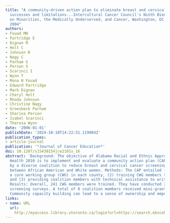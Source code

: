 ```yaml
---
title: "A community-driven action plan to eliminate breast and cervical cancer disparity:
  successes and limitations...Intercultural Cancer Council's Ninth Biennial Symposium
  on Minorities, the Medically Underserved, and Cancer, Washington, DC, March 24,
  2004"
authors:
- Fouad MN
- Partridge E
- Dignan M
- Holt C
- Johnson R
- Nagy C
- Parham G
- Person S
- Scarinci I
- Wynn T
- Mona N Fouad
- Edward Partridge
- Mark Dignan
- Cheryl Holt
- Rhoda Johnson
- Christine Nagy
- Groesbeck Parham
- Sharina Person
- Isabel Scarinci
- Theresa Wynn
date: '2006-01-01'
publishDate: '2024-10-10T14:22:51.119984Z'
publication_types:
- article-journal
publication: '*Journal of Cancer Education*'
doi: 10.1207/s15430154jce2101s_16
abstract: 'Background: The objective of Alabama Racial and Ethnic Approaches to Community
  Health 2010 is to implement and evaluate a community action plan (CAP) developed
  by a diverse coalition to reduce breast and cervical cancer screening disparities
  between African American and White women. Methods: The CAP entailed (1) establishing
  a core working group (CWG) in each county, (2) training CWG members to promote screenings,
  and (3) providing coalition members with technical assistance to write mini-grants.
  Results: Overall, 241 CWG members were trained. They have conducted 2800 cancer
  screening surveys. A total of 8 coalition members received mini-grants. Conclusion:
  Community capacity building can lead to a sense of ownership and empowerment.'
links:
- name: URL
  url: 
    http://myaccess.library.utoronto.ca/login?url=https://search.ebscohost.com/login.aspx?direct=true&db=cin20&AN=106284903&site=ehost-live
---
```

